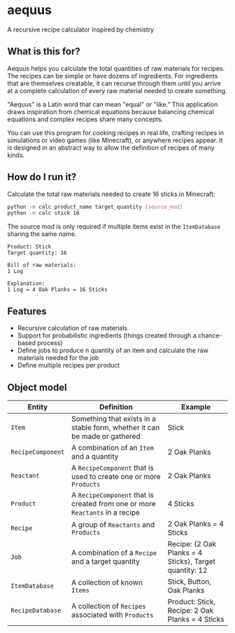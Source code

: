 # aequus

A recursive recipe calculator inspired by chemistry

## What is this for?

Aequus helps you calculate the total quantities of raw materials for recipes. The recipes can be simple or have dozens of ingredients. For ingredients that are themselves creatable, it can recurse through them until you arrive at a complete calculation of every raw material needed to create something.

"Aequus" is a Latin word that can mean "equal" or "like." This application draws inspiration from chemical equations because balancing chemical equations and complex recipes share many concepts.

You can use this program for cooking recipes in real life, crafting recipes in simulations or video games (like Minecraft), or anywhere recipes appear. It is designed in an abstract way to allow the definition of recipes of many kinds.

## How do I run it?

Calculate the total raw materials needed to create 16 sticks in Minecraft:

```bash
python -m calc product_name target_quantity [source_mod]
python -m calc stick 16
```

The source mod is only required if multiple items exist in the `ItemDatabase` sharing the same name.

```text
Product: Stick
Target quantity: 16

Bill of raw materials:
1 Log

Explanation:
1 Log = 4 Oak Planks = 16 Sticks
```

## Features

- Recursive calculation of raw materials
- Support for probabilistic ingredients (things created through a chance-based process)
- Define jobs to produce n quantity of an item and calculate the raw materials needed for the job
- Define multiple recipes per product

## Object model

| Entity | Definition | Example |
| ------ | ---------- | ------- |
| `Item` | Something that exists in a stable form, whether it can be made or gathered | Stick |
| `RecipeComponent` | A combination of an `Item` and a quantity | 2 Oak Planks |
| `Reactant` | A `RecipeComponent` that is used to create one or more `Products` | 2 Oak Planks |
| `Product` | A `RecipeComponent` that is created from one or more `Reactants` in a recipe | 4 Sticks |
| `Recipe` | A group of `Reactants` and `Products` | 2 Oak Planks = 4 Sticks |
| `Job` | A combination of a `Recipe` and a target quantity | Recipe: (2 Oak Planks = 4 Sticks), Target quantity: 12 |
| `ItemDatabase` | A collection of known `Items` | Stick, Button, Oak Planks |
| `RecipeDatabase` | A collection of `Recipes` associated with `Products` | Product: Stick, Recipe: 2 Oak Planks = 4 Sticks |
